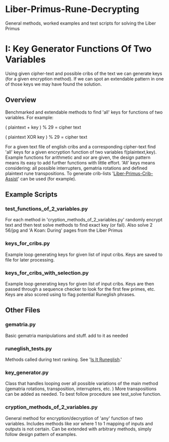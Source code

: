 # Liber-Primus-Rune-Decrypting
General methods, worked examples and test scripts for solving the Liber Primus  

# I: Key Generator Functions Of Two Variables

Using given cipher-text and possible cribs of the text we can generate keys (for a given encryption method).
If we can spot an extendable pattern in one of those keys we may have found the solution. 

## Overview

Benchmarked and extendable methods to find 'all' keys for functions of two variables. For example:

( plaintext + key ) % 29 = cipher text

( plaintext XOR key ) % 29 = cipher text 

For a given text file of english cribs and a corresponding cipher-text find 'all' keys for a given encryption function of two variables f(plaintext,key).
Example functions for arithmetic and xor are given, the design pattern means its easy to add further functions with little effort.
'All' keys means considering: all possible interrupters, gematria rotations and defined plaintext rune transpositions.
To generate crib-lists 
'[Liber-Primus-Crib-Assist](https://github.com/mortlach/Liber-Primus-Crib-Assist)'
 can be used (for example).

## Example Scripts 

### test_functions_of_2_variables.py
For each method in 'cryption_methods_of_2_variables.py' randomly encrypt text and then test solve methods to find exact key (or fail). Also solve 2 56/jpg and 'A Koan: During' pages from the Liber Primus

### keys_for_cribs.py
Example loop generating keys for given list of input cribs. Keys are saved to file for later processing.

### keys_for_cribs_with_selection.py
Example loop generating keys for given list of input cribs. 
Keys are then passed through a sequence checker to look for the first few primes, etc. 
Keys are also scored using to flag potential Runeglish phrases.

## Other Files

### gematria.py
Basic gematria manipulations and stuff. add to it as needed

### runeglish_tests.py
Methods called during text ranking. See '[Is It Runeglish](https://github.com/mortlach/Is-It-Runeglish).'

### key_generator.py
Class that handles looping over all possible variations of the main method (gematria rotations, transposition, interrupters, etc. )
More transpositions can be added as needed.
To best follow procedure see test_solve function.

### cryption_methods_of_2_variables.py
General method for encryption/decryption of 'any' function of two variables.
Includes methods like xor where 1 to 1 mapping of inputs and outputs is not certain.
Can be extended with arbitrary methods, simply follow design pattern of examples.
 










